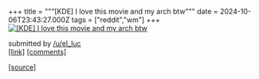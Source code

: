 +++
title = """[KDE] I love this movie and my arch btw"""
date = 2024-10-06T23:43:27.000Z
tags = ["reddit","wm"]
+++
[![[KDE] I love this movie and my arch btw](https://b.thumbs.redditmedia.com/h0-ZjleF9RkICzWssNQcCJZFH9Inot_24L3twkC2nww.jpg "[KDE] I love this movie and my arch btw")](https://www.reddit.com/r/unixporn/comments/1fxu8of/kde_i_love_this_movie_and_my_arch_btw/)

submitted by [/u/el\_luc](https://www.reddit.com/user/el_luc)  
[\[link\]](https://www.reddit.com/gallery/1fxu8of) [\[comments\]](https://www.reddit.com/r/unixporn/comments/1fxu8of/kde_i_love_this_movie_and_my_arch_btw/)

[[source]](https://www.reddit.com/r/unixporn/comments/1fxu8of/kde_i_love_this_movie_and_my_arch_btw/)
